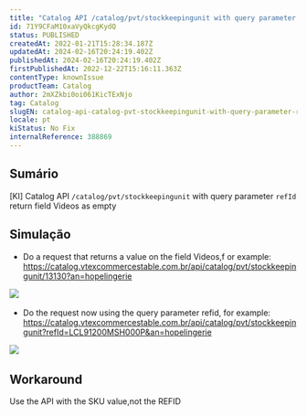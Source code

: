 ```yaml
---
title: "Catalog API /catalog/pvt/stockkeepingunit with query parameter refId return field Videos as empty"
id: 71Y9CFaM10xaVyQkcgKydQ
status: PUBLISHED
createdAt: 2022-01-21T15:28:34.187Z
updatedAt: 2024-02-16T20:24:19.402Z
publishedAt: 2024-02-16T20:24:19.402Z
firstPublishedAt: 2022-12-22T15:16:11.363Z
contentType: knownIssue
productTeam: Catalog
author: 2mXZkbi0oi061KicTExNjo
tag: Catalog
slugEN: catalog-api-catalog-pvt-stockkeepingunit-with-query-parameter-refid-return
locale: pt
kiStatus: No Fix
internalReference: 388869
---
```


## Sumário


[KI] Catalog API `/catalog/pvt/stockkeepingunit` with query parameter `refId` return field Videos as empty



## Simulação


- Do a request that returns a value on the field Videos,f or example: https://catalog.vtexcommercestable.com.br/api/catalog/pvt/stockkeepingunit/13130?an=hopelingerie

 ![](https://vtexhelp.zendesk.com/attachments/token/fxxa2tvxLqJcCmINgOWsDv9KM/?name=inline104653841.png)​

- Do the request now using the query parameter refid, for example: https://catalog.vtexcommercestable.com.br/api/catalog/pvt/stockkeepingunit?refId=LCL91200MSH000P&an=hopelingerie

 ![](https://vtexhelp.zendesk.com/attachments/token/XzVhNkVqxQSCuhCCxS46Inzgq/?name=inline310060959.png)​



## Workaround


Use the API with the SKU value,not the REFID

